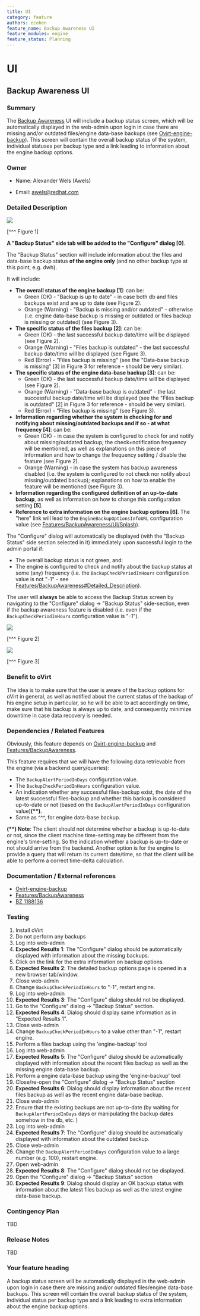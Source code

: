```yaml
---
title: UI
category: feature
authors: ecohen
feature_name: Backup Awareness UI
feature_modules: engine
feature_status: Planning
---
```


# UI

## Backup Awareness UI

### Summary

The [Backup Awareness](/develop/release-management/features/backupawareness/) UI will include a backup status screen, which will be automatically displayed in the web-admin upon login in case there are missing and/or outdated files/engine data-base backups (see [Ovirt-engine-backup](/develop/release-management/features/engine/engine-backup/)). This screen will contain the overall backup status of the system, individual statuses per backup type and a link leading to information about the engine backup options.

### Owner

*   Name: Alexander Wels (Awels)

<!-- -->

*   Email: awels@redhat.com

### Detailed Description

![](/images/wiki/BackupStatus-Proposal.png)

[^^^ Figure 1]

**A "Backup Status" side tab will be added to the "Configure" dialog [0]**.

The "Backup Status" section will include information about the files and data-base backup status **of the engine only** (and no other backup type at this point, e.g. dwh).

It will include:

*   **The overall status of the engine backup [1]**: can be:
    -   Green (OK) - "Backup is up to date" - in case both db and files backups exist and are up to date (see Figure 2).
    -   Orange (Warning) - "Backup is missing and/or outdated" - otherwise (i.e. engine data-base backup is missing or outdated or files backup is missing or outdated) (see Figure 3).
*   **The specific status of the files backup [2]**: can be:
    -   Green (OK) - the last successful backup date/time will be displayed (see Figure 2).
    -   Orange (Warning) - "Files backup is outdated" - the last successful backup date/time will be displayed (see Figure 3).
    -   Red (Error) - "Files backup is missing" (see the "Data-base backup is missing" [3] in Figure 3 for reference - should be very similar).
*   **The specific status of the engine data-base backup [3]**: can be:
    -   Green (OK) - the last successful backup date/time will be displayed (see Figure 2).
    -   Orange (Warning) - "Data-base backup is outdated" - the last successful backup date/time will be displayed (see the "Files backup is outdated" [2] in Figure 3 for reference - should be very similar).
    -   Red (Error) - "Files backup is missing" (see Figure 3).
*   **Information regarding whether the system is checking for and notifying about missing/outdated backups and if so - at what frequency [4]**: can be:
    -   Green (OK) - in case the system is configured to check for and notify about missing/outdated backup; the check+notification frequency will be mentioned, as well as explanations on this piece of information and how to change the frequency setting / disable the feature (see Figure 2).
    -   Orange (Warning) - in case the system has backup awareness disabled (i.e. the system is configured to not check nor notify about missing/outdated backup); explanations on how to enable the feature will be mentioned (see Figure 3).
*   **Information regarding the configured definition of an up-to-date backup**, as well as information on how to change this configuration setting **[5]**.
*   **Reference to extra information on the engine backup options [6]**. The "here" link will lead to the `EngineBackupOptionsInfoURL` configuration value (see [Features/BackupAwareness/UI/Splash](/develop/release-management/features/splash/)).

The "Configure" dialog will automatically be displayed (with the "Backup Status" side section selected in it) immediately upon successful login to the admin portal if:

*   The overall backup status is not green, and:
*   The engine is configured to check and notify about the backup status at some (any) frequency (i.e. the `BackupCheckPeriodInHours` configuration value is not "-1" - see [Features/BackupAwareness#Detailed_Description](/develop/release-management/features/backupawareness/#detailed-description)).

The user will **always** be able to access the Backup Status screen by navigating to the "Configure" dialog -> "Backup Status" side-section, even if the backup awareness feature is disabled (i.e. even if the `BackupCheckPeriodInHours` configuration value is "-1").

![](/images/wiki/BackupStatus-Green.png)

[^^^ Figure 2]

![](/images/wiki/BackupStatus-Warning.png)

[^^^ Figure 3]

### Benefit to oVirt

The idea is to make sure that the user is aware of the backup options for oVirt in general, as well as notified about the current status of the backup of his engine setup in particular, so he will be able to act accordingly on time, make sure that his backup is always up to date, and consequently minimize downtime in case data recovery is needed.

### Dependencies / Related Features

Obviously, this feature depends on [Ovirt-engine-backup](/develop/release-management/features/engine/engine-backup/) and [Features/BackupAwareness](/develop/release-management/features/backupawareness/).

This feature requires that we will have the following data retrievable from the engine (via a backend query/queries):

*   The `BackupAlertPeriodInDays` configuration value.
*   The `BackupCheckPeriodInHours` configuration value.
*   An indication whether any successful files-backup exist, the date of the latest successful files-backup and whether this backup is considered up-to-date or not (based on the `BackupAlertPeriodInDays` configuration value)**(\*\*)**.
*   Same as ^^^, for engine data-base backup.

**(\*\*) Note**: The client should not determine whether a backup is up-to-date or not, since the client machine time-setting may be different from the engine's time-setting. So the indication whether a backup is up-to-date or not should arrive from the backend. Another option is for the engine to provide a query that will return its current date/time, so that the client will be able to perform a correct time-delta calculation.

### Documentation / External references

*   [Ovirt-engine-backup](/develop/release-management/features/engine/engine-backup/)
*   [Features/BackupAwareness](/develop/release-management/features/backupawareness/)
*   [BZ 1188136](https://bugzilla.redhat.com/show_bug.cgi?id=1188136)

### Testing

1.  Install oVirt
2.  Do not perform any backups
3.  Log into web-admin
4.  **Expected Results 1**: The "Configure" dialog should be automatically displayed with information about the missing backups.
5.  Click on the link for the extra information on backup options.
6.  **Expected Results 2**: The detailed backup options page is opened in a new browser tab/window.
7.  Close web-admin
8.  Change `BackupCheckPeriodInHours` to "-1", restart engine.
9.  Log into web-admin
10. **Expected Results 3**: The "Configure" dialog should not be displayed.
11. Go to the "Configure" dialog -> "Backup Status" section.
12. **Expected Results 4**: Dialog should display same information as in "Expected Results 1".
13. Close web-admin
14. Change `BackupCheckPeriodInHours` to a value other than "-1", restart engine.
15. Perform a files backup using the 'engine-backup' tool
16. Log into web-admin
17. **Expected Results 5**: The "Configure" dialog should be automatically displayed with information about the recent files backup as well as the missing engine data-base backup.
18. Perform a engine data-base backup using the 'engine-backup' tool
19. Close/re-open the "Configure" dialog -> "Backup Status" section
20. **Expected Results 6**: Dialog should display information about the recent files backup as well as the recent engine data-base backup.
21. Close web-admin
22. Ensure that the existing backups are not up-to-date (by waiting for `BackupAlertPeriodInDays` days or manipulating the backup dates somehow in the db, etc. )
23. Log into web-admin
24. **Expected Results 7**: The "Configure" dialog should be automatically displayed with information about the outdated backup.
25. Close web-admin
26. Change the `BackupAlertPeriodInDays` configuration value to a large number (e.g. 100), restart engine.
27. Open web-admin
28. **Expected Results 8**: The "Configure" dialog should not be displayed.
29. Open the "Configure" dialog -> "Backup Status" section
30. **Expected Results 9**: Dialog should display an OK backup status with information about the latest files backup as well as the latest engine data-base backup.

### Contingency Plan

TBD

### Release Notes

TBD

### Your feature heading

A backup status screen will be automatically displayed in the web-admin upon login in case there are missing and/or outdated files/engine data-base backups. This screen will contain the overall backup status of the system, individual status per backup type and a link leading to extra information about the engine backup options.



